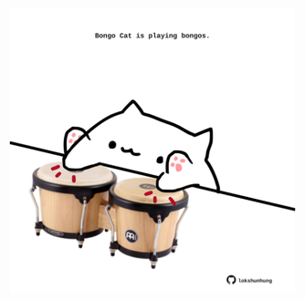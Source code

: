 <!-- built at 25/10/2025, 05:00:40 UTC -->
<p align="center">
  <img width="500" height="500" src="./ReadmeImage.svg">
</p>
